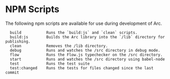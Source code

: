 # NPM Scripts
The following npm scripts are available for use during development of Arc.

```
  build           Runs the `build:js` and `clean` scripts.
  build:js        Builds the Arc library into the `/lib` directory for publishing.
  clean           Removes the /lib directory.
  debug           Runs and watches the /src directory in debug mode.
  flow            Runs the Flow.js typechecker on the /src directory.
  start           Runs and watches the /src directory using babel-node
  test            Runs the test suite
  test:changed    Runs the tests for files changed since the last commit
```

